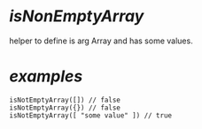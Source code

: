 # *isNonEmptyArray*
helper to define is arg Array and has some values.

# *examples*

```
isNotEmptyArray([]) // false
isNotEmptyArray({}) // false   
isNotEmptyArray([ "some value" ]) // true

```
